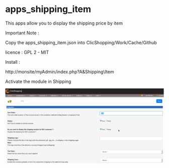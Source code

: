 # apps_shipping_item

This apps allow you to display the shipping price by item


Important Note :

Copy the apps_shipping_item.json into ClicShopping/Work/Cache/Github

licence  : GPL 2 - MIT

Install :

http://monsite/myAdmin/index.php?A&Shipping\Item

Activate the module in Shipping


![item](https://github.com/ClicShoppingOfficialModulesV3/apps_shipping_item/blob/master/ModuleInfosJson/item.png)


